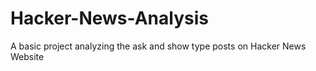 # Hacker-News-Analysis
A basic project analyzing the ask and show type posts on Hacker News Website
